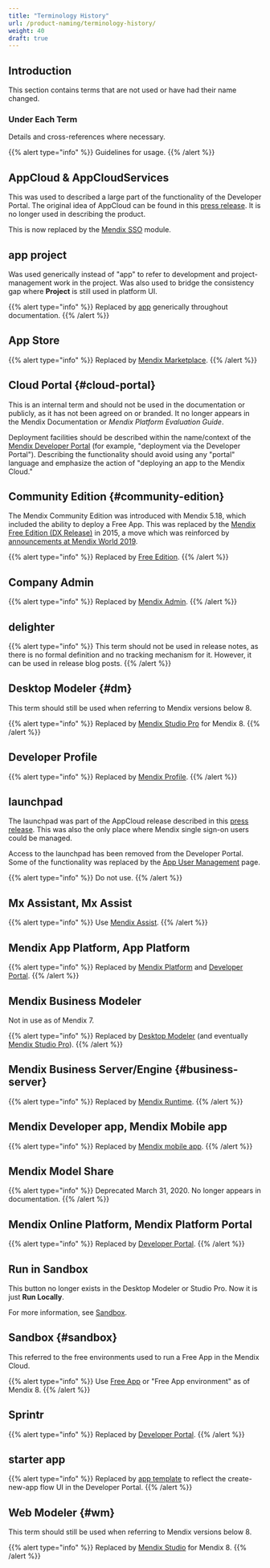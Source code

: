 ```yaml
---
title: "Terminology History"
url: /product-naming/terminology-history/
weight: 40
draft: true
---
```


## Introduction

This section contains terms that are not used or have had their name changed.

### Under Each Term

Details and cross-references where necessary.

{{% alert type="info" %}}
Guidelines for usage.
{{% /alert %}}

## AppCloud & AppCloudServices

This was used to described a large part of the functionality of the Developer Portal. The original idea of AppCloud can be found in this [press release](https://www.mendix.com/press/new-mendix-appcloud/). It is no longer used in describing the product.

This is now replaced by the [Mendix SSO](/appstore/modules/mendix-sso/) module.

## app project

Was used generically instead of "app" to refer to development and project-management work in the project. Was also used to bridge the consistency gap where **Project** is still used in platform UI.

{{% alert type="info" %}}
Replaced by [app](/product-naming/other-terms/#app) generically throughout documentation.
{{% /alert %}}

## App Store

{{% alert type="info" %}}
Replaced by [Mendix Marketplace](/product-naming/main-product-names/#marketplace).
{{% /alert %}}

## Cloud Portal {#cloud-portal}

This is an internal term and should not be used in the documentation or publicly, as it has not been agreed on or branded. It no longer appears in the Mendix Documentation or *Mendix Platform Evaluation Guide*.

Deployment facilities should be described within the name/context of the [Mendix Developer Portal](/product-naming/main-product-names/#devportal) (for example, "deployment via the Developer Portal"). Describing the functionality should avoid using any "portal" language and emphasize the action of "deploying an app to the Mendix Cloud."

## Community Edition {#community-edition}

The Mendix Community Edition was introduced with Mendix 5.18, which included the ability to deploy a Free App. This was replaced by the [Mendix Free Edition (DX Release)](https://www.mendix.com/blog/powering-continuous-innovation-with-the-mendix-free-edition/) in 2015, a move which was reinforced by [announcements at Mendix World 2019](https://www.mendix.com/blog/a-3-step-leap-into-your-digital-future-highlights-from-mendix-world/).

{{% alert type="info" %}}
Replaced by [Free Edition](/product-naming/other-terms/#free-edition).
{{% /alert %}}

## Company Admin

{{% alert type="info" %}}
Replaced by [Mendix Admin](/product-naming/other-terms/#mendix-admin).
{{% /alert %}}

## delighter

{{% alert type="info" %}}
This term should not be used in release notes, as there is no formal definition and no tracking mechanism for it. However, it can be used in release blog posts.
{{% /alert %}}

## Desktop Modeler {#dm}

This term should still be used when referring to Mendix versions below 8.

{{% alert type="info" %}}
Replaced by [Mendix Studio Pro](/product-naming/main-product-names/#pro) for Mendix 8.
{{% /alert %}}

## Developer Profile

{{% alert type="info" %}}
Replaced by [Mendix Profile](/product-naming/other-terms/#profile).
{{% /alert %}}

## launchpad

The launchpad was part of the AppCloud release described in this [press release](https://www.mendix.com/press/new-mendix-appcloud/). This was also the only place where Mendix single sign-on users could be managed.

Access to the launchpad has been removed from the Developer Portal. Some of the functionality was replaced by the [App User Management](/developerportal/collaborate/general-settings/#managing-app-users) page.

{{% alert type="info" %}}
Do not use.
{{% /alert %}}

## Mx Assistant, Mx Assist

{{% alert type="info" %}}
Use [Mendix Assist](/product-naming/other-terms/#mendix-assist).
{{% /alert %}}

## Mendix App Platform, App Platform

{{% alert type="info" %}}
Replaced by [Mendix Platform](/product-naming/main-product-names/#platform) and [Developer Portal](/product-naming/main-product-names/#devportal).
{{% /alert %}}

## Mendix Business Modeler 

Not in use as of Mendix 7. 

{{% alert type="info" %}}
Replaced by [Desktop Modeler](#dm) (and eventually [Mendix Studio Pro](/product-naming/main-product-names/#pro)).
{{% /alert %}}

## Mendix Business Server/Engine {#business-server}

{{% alert type="info" %}}
Replaced by [Mendix Runtime](/product-naming/other-terms/#runtime).
{{% /alert %}}

## Mendix Developer app, Mendix Mobile app

{{% alert type="info" %}}
Replaced by [Mendix mobile app](/product-naming/other-terms/#mendix-mobile-app).
{{% /alert %}}

## Mendix Model Share

{{% alert type="info" %}}
Deprecated March 31, 2020. No longer appears in documentation.
{{% /alert %}}

## Mendix Online Platform, Mendix Platform Portal

{{% alert type="info" %}}
Replaced by [Developer Portal](/product-naming/main-product-names/#devportal).
{{% /alert %}}

## Run in Sandbox

This button no longer exists in the Desktop Modeler or Studio Pro. Now it is just **Run Locally**.

For more information, see [Sandbox](#sandbox).

## Sandbox {#sandbox}

This referred to the free environments used to run a Free App in the Mendix Cloud.

{{% alert type="info" %}}
Use [Free App](/product-naming/other-terms/#free-app) or "Free App environment" as of Mendix 8.
{{% /alert %}}

## Sprintr

{{% alert type="info" %}}
Replaced by [Developer Portal](/product-naming/main-product-names/#devportal).
{{% /alert %}}

## starter app

{{% alert type="info" %}}
Replaced by [app template](/product-naming/other-terms/#app-template) to reflect the create-new-app flow UI in the Developer Portal.
{{% /alert %}}

## Web Modeler {#wm}

This term should still be used when referring to Mendix versions below 8.

{{% alert type="info" %}}
Replaced by [Mendix Studio](/product-naming/main-product-names/#studio) for Mendix 8.
{{% /alert %}}
